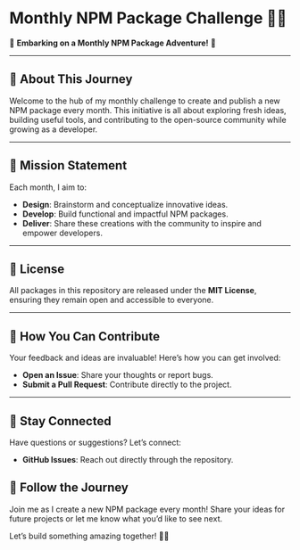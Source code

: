 # Monthly NPM Package Challenge 🐍✨

🎉 **Embarking on a Monthly NPM Package Adventure!** 🎉

---

## 📖 About This Journey
Welcome to the hub of my monthly challenge to create and publish a new NPM package every month. This initiative is all about exploring fresh ideas, building useful tools, and contributing to the open-source community while growing as a developer.

---

## 🚀 Mission Statement
Each month, I aim to:
- **Design**: Brainstorm and conceptualize innovative ideas.
- **Develop**: Build functional and impactful NPM packages.
- **Deliver**: Share these creations with the community to inspire and empower developers.

---

## 📜 License
All packages in this repository are released under the **MIT License**, ensuring they remain open and accessible to everyone.

---

## 🤝 How You Can Contribute
Your feedback and ideas are invaluable! Here’s how you can get involved:
- **Open an Issue**: Share your thoughts or report bugs.
- **Submit a Pull Request**: Contribute directly to the project.

---

## 📩 Stay Connected
Have questions or suggestions? Let’s connect:
- **GitHub Issues**: Reach out directly through the repository.

## 🌟 Follow the Journey
Join me as I create a new NPM package every month! Share your ideas for future projects or let me know what you’d like to see next.

Let’s build something amazing together! 🚀✨
